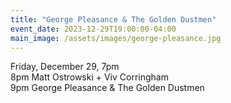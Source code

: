 ```yaml
---
title: "George Pleasance & The Golden Dustmen"
event_date: 2023-12-29T19:00:00-04:00
main_image: /assets/images/george-pleasance.jpg
---
```


Friday, December 29, 7pm<br>
8pm Matt Ostrowski + Viv Corringham<br>
9pm George Pleasance & The Golden Dustmen
